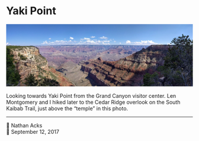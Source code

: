 # Yaki Point

![A narrow red and white sandstone ridge descends towards the floor of the Grand Canyon](assets/b38a4803aaeffd8532c7372c8780b834.webp)

Looking towards Yaki Point from the Grand Canyon visitor center. Len Montgomery and I hiked later to the Cedar Ridge overlook on the South Kaibab Trail, just above the “temple” in this photo.

- - - -

👤 Nathan Acks  
📅 September 12, 2017
